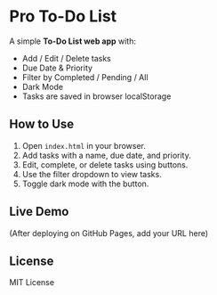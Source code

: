 # Pro To-Do List

A simple **To-Do List web app** with:

- Add / Edit / Delete tasks
- Due Date & Priority
- Filter by Completed / Pending / All
- Dark Mode
- Tasks are saved in browser localStorage

## How to Use

1. Open `index.html` in your browser.
2. Add tasks with a name, due date, and priority.
3. Edit, complete, or delete tasks using buttons.
4. Use the filter dropdown to view tasks.
5. Toggle dark mode with the button.

## Live Demo

(After deploying on GitHub Pages, add your URL here)

## License

MIT License
